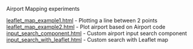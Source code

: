 
Airport Mapping experiments

[leaflet_map_example1.html](leaflet_map_example1.html) - Plotting a line between 2 points
[leaflet_map_example2.html](leaflet_map_example2.html) - Plot airport based on Airport code
[input_search_component.html](input_search_component.html) - Custom airport input search component
[input_search_with_leaflet.html](input_search_with_leaflet.html) - Custom search with Leaflet map
